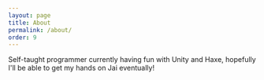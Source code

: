 ```yaml
---
layout: page
title: About
permalink: /about/
order: 9
---
```


Self-taught programmer currently having fun with Unity and Haxe, hopefully I'll be able to get my hands on Jai eventually!
